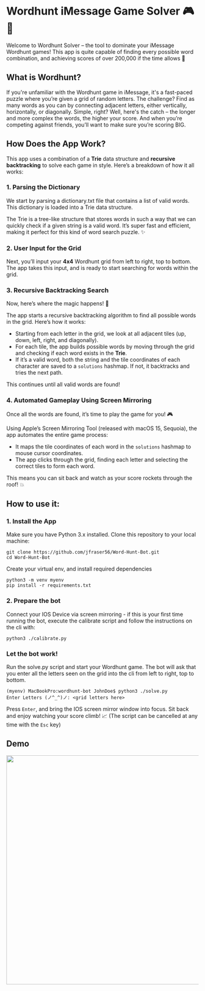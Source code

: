 # Wordhunt iMessage Game Solver 🎮🧩
Welcome to Wordhunt Solver – the tool to dominate your iMessage Wordhunt games! This app is quite capable of finding every possible word combination, and achieving scores of over 200,000 if the time allows 🙌

## What is Wordhunt?
If you're unfamiliar with the Wordhunt game in iMessage, it's a fast-paced puzzle where you’re given a grid of random letters. The challenge? Find as many words as you can by connecting adjacent letters, either vertically, horizontally, or diagonally. Simple, right? Well, here's the catch – the longer and more complex the words, the higher your score. And when you’re competing against friends, you’ll want to make sure you’re scoring BIG.

## How Does the App Work?
This app uses a combination of a **Trie** data structure and **recursive backtracking** to solve each game in style. Here’s a breakdown of how it all works:

### 1. Parsing the Dictionary
We start by parsing a dictionary.txt file that contains a list of valid words. This dictionary is loaded into a Trie data structure.

The Trie is a tree-like structure that stores words in such a way that we can quickly check if a given string is a valid word. It’s super fast and efficient, making it perfect for this kind of word search puzzle. ✨

### 2. User Input for the Grid
Next, you’ll input your **4x4** Wordhunt grid from left to right, top to bottom. The app takes this input, and is ready to start searching for words within the grid.

### 3. Recursive Backtracking Search
Now, here’s where the magic happens! 🔮

The app starts a recursive backtracking algorithm to find all possible words in the grid. Here’s how it works:
- Starting from each letter in the grid, we look at all adjacent tiles (up, down, left, right, and diagonally).
- For each tile, the app builds possible words by moving through the grid and checking if each word exists in the **Trie**.
- If it’s a valid word, both the string and the tile coordinates of each character are saved to a `solutions` hashmap. If not, it backtracks and tries the next path.
  
This continues until all valid words are found!

### 4. Automated Gameplay Using Screen Mirroring
Once all the words are found, it’s time to play the game for you! 🎮

Using Apple’s Screen Mirroring Tool (released with macOS 15, Sequoia), the app automates the entire game process:
- It maps the tile coordinates of each word in the `solutions` hashmap to mouse cursor coordinates.
- The app clicks through the grid, finding each letter and selecting the correct tiles to form each word.
  
This means you can sit back and watch as your score rockets through the roof! 💥

## How to use it:
### 1. Install the App
Make sure you have Python 3.x installed. Clone this repository to your local machine:
```
git clone https://github.com/jfraser56/Word-Hunt-Bot.git
cd Word-Hunt-Bot
```
Create your virtual env, and install required dependencies
```
python3 -m venv myenv
pip install -r requirements.txt
```
### 2. Prepare the bot
Connect your IOS Device via screen mirroring - if this is your first time running the bot, execute the calibrate script and follow the instructions on the cli with:
```
python3 ./calibrate.py
```
### Let the bot work!
Run the solve.py script and start your Wordhunt game. The bot will ask that you enter all the letters seen on the grid into the cli from left to right, top to bottom.
```
(myenv) MacBookPro:wordhunt-bot JohnDoe$ python3 ./solve.py
Enter Letters (ノ^_^)ノ: <grid letters here> 
```
Press `Enter`, and bring the IOS screen mirror window into focus. Sit back and enjoy watching your score climb! 📈 (The script can be cancelled at any time with the `Esc` key)

## Demo
<img src="https://github.com/user-attachments/assets/b81d7014-fb2a-4dfd-953c-a54624e1336f" width="600" />


